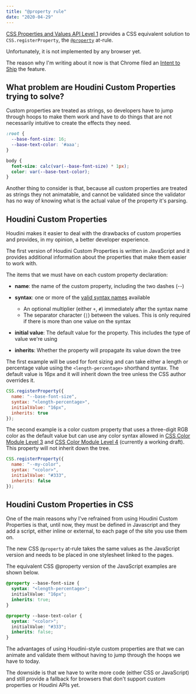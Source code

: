 ```yaml
---
title: "@property rule"
date: "2020-04-29"
---
```


[CSS Properties and Values API Level 1](https://drafts.css-houdini.org/css-properties-values-api-1/#syntax-string) provides a CSS equivalent solution to `CSS.registerProperty`, the [`@property`](https://drafts.css-houdini.org/css-properties-values-api-1/#at-property-rule) at-rule.

Unfortunately, it is not implemented by any browser yet.

The reason why I'm writing about it now is that Chrome filed an [Intent to Ship](https://groups.google.com/a/chromium.org/forum/#!msg/blink-dev/3ygpsew53a0/T7acB6sRBQAJ) the feature.

## What problem are Houdini Custom Properties trying to solve?

Custom properties are treated as strings, so developers have to jump through hoops to make them work and have to do things that are not necessarily intuitive to create the effects they need.

```css
:root {
  --base-font-size: 16;
  --base-text-color: '#aaa';
}

body {
  font-size: calc(var(--base-font-size) * 1px);
  color: var(--base-text-color);
}
```

Another thing to consider is that, because all custom properties are treated as strings they not animatable, and cannot be validated since the validator has no way of knowing what is the actual value of the property it's parsing.

## Houdini Custom Properties

Houdini makes it easier to deal with the drawbacks of custom properties and provides, in my opinion, a better developer experience.

The first version of Houdini Custom Properties is written in JavaScript and it provides additional information about the properties that make them easier to work with.

The items that we must have on each custom property declaration:

- **name**: the name of the custom property, including the two dashes (--)
- **syntax**: one or more of the [valid syntax names](https://drafts.css-houdini.org/css-properties-values-api-1/#supported-names) available
    
    - An optional multiplier (either `+`, `#`) immediately after the syntax name
    - The separator character (`|`) between the values. This is only required if there is more than one value on the syntax
- **initial value**: The default value for the property. This includes the type of value we're using
- **inherits**: Whether the property will propagate its value down the tree

The first example will be used for font sizing and can take either a length or percentage value using the `<length-percentage>` shorthand syntax. The default value is 16px and it will inherit down the tree unless the CSS author overrides it.

```js
CSS.registerProperty({
  name: "--base-font-size",
  syntax: "<length-percentage>",
  initialValue: "16px",
  inherits: true
});
```

The second example is a color custom property that uses a three-digit RGB color as the default value but can use any color syntax allowed in [CSS Color Module Level 3](https://www.w3.org/TR/2018/REC-css-color-3-20180619/) and [CSS Color Module Level 4](https://www.w3.org/TR/css-color-4/) (currently a working draft). This property will not inherit down the tree.

```js
CSS.registerProperty({
  name: "--my-color",
  syntax: "<color>",
  initialValue: "#333",
  inherits: false
});
```

## Houdini Custom Properties in CSS

One of the main reasons why I've refrained from using Houdini Custom Properties is that, until now, they must be defined in Javascript and they add a script, either inline or external, to each page of the site you use them on.

The new CSS `@property` at-rule takes the same values as the JavaScript version and needs to be placed in one stylesheet linked to the pages.

The equivalent CSS @property version of the JavaScript examples are shown below.

```css
@property --base-font-size {
  syntax: "<length-percentage>";
  initialValue: "16px";
  inherits: true;
}

@property --base-text-color {
  syntax: "<color>";
  initialValue: "#333";
  inherits: false;
}
```

The advantages of using Houdini-style custom properties are that we can animate and validate them without having to jump through the hoops we have to today.

The downside is that we have to write more code (either CSS or JavaScript) and still provide a fallback for browsers that don't support custom properties or Houdini APIs yet.
